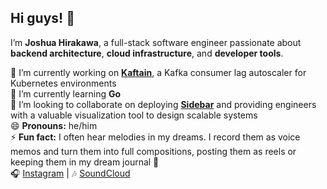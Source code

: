 ## Hi guys! 👋

I’m **Joshua Hirakawa**, a full-stack software engineer passionate about **backend architecture**, **cloud infrastructure**, and **developer tools**.  

🔭 I’m currently working on **[Kaftain](#)**, a Kafka consumer lag autoscaler for Kubernetes environments  
🌱 I’m currently learning **Go**  
👯 I’m looking to collaborate on deploying **[Sidebar](#)** and providing engineers with a valuable visualization tool to design scalable systems  
😄 **Pronouns:** he/him  
⚡ **Fun fact:** I often hear melodies in my dreams. I record them as voice memos and turn them into full compositions, posting them as reels or keeping them in my dream journal 🎵  
🎧 [Instagram](https://www.instagram.com/itsbisko) | 🎶 [SoundCloud](https://soundcloud.com/bisko_official)  
